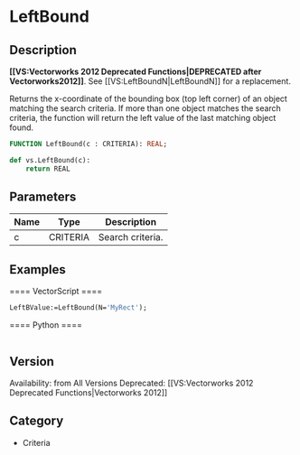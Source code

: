 # LeftBound

## Description
<b>[[VS:Vectorworks 2012 Deprecated Functions|DEPRECATED after Vectorworks2012]]</b>. See [[VS:LeftBoundN|LeftBoundN]] for a replacement.

Returns the x-coordinate of the bounding box (top left corner) of an object matching the search criteria. If more than one object matches the search criteria, the function will return the left value of the last matching object found.

```pascal
FUNCTION LeftBound(c : CRITERIA): REAL;
```

```python
def vs.LeftBound(c):
    return REAL
```

## Parameters
|Name|Type|Description|
|---|---|---|
|c|CRITERIA|Search criteria.|

## Examples
==== VectorScript ====
```pascal
LeftBValue:=LeftBound(N='MyRect');
```
==== Python ====
```python

```

## Version
Availability: from All Versions
Deprecated: [[VS:Vectorworks 2012 Deprecated Functions|Vectorworks 2012]]

## Category
* Criteria

